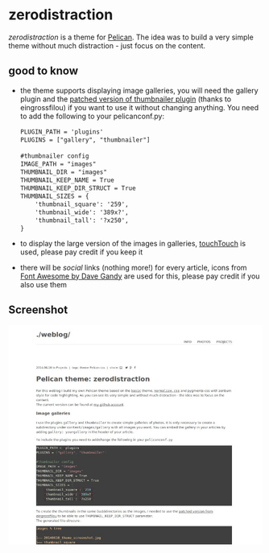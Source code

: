 # zerodistraction

_zerodistraction_ is a theme for [Pelican](https://github.com/getpelican).
The idea was to build a very simple theme without much distraction - just focus on the content. 

## good to know

 * the theme supports displaying image galleries, you will need the 
 gallery plugin and the 
 [patched version of thumbnailer plugin](https://github.com/eingrossfilou/pelican-plugins/tree/patch-1/thumbnailer)
    (thanks to eingrossfilou) if you want to use it without changing anything.
    You need to add the following to your pelicanconf.py:
    ```
    PLUGIN_PATH = 'plugins'
    PLUGINS = ["gallery", "thumbnailer"]
    
    #thumbnailer config
    IMAGE_PATH = "images"
    THUMBNAIL_DIR = "images"
    THUMBNAIL_KEEP_NAME = True
    THUMBNAIL_KEEP_DIR_STRUCT = True
    THUMBNAIL_SIZES = {
        'thumbnail_square': '259',
        'thumbnail_wide': '389x?',
        'thumbnail_tall': '?x250',
    }
    ```
    
 * to display the large version of the images in galleries, [touchTouch](http://tutorialzine.com/2012/04/mobile-touch-gallery/)
 is used, please pay credit if you keep it
 * there will be _social_ links (nothing more!) for every article, icons from
 [Font Awesome by Dave Gandy](http://fontawesome.io) are used for this, please pay credit if you also use them
 
## Screenshot
![a screenshot of the theme](screenshot.jpg?raw=true)


